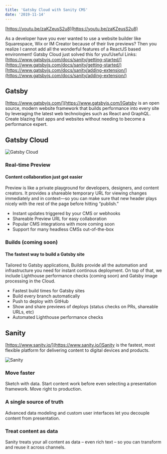 ```yaml
---
title: 'Gatsby Cloud with Sanity CMS'
date: '2019-11-14'
---
```


[https://youtu.be/zaKZeusS2u8](https://youtu.be/zaKZeusS2u8)

As a developer have you ever wanted to use a website builder like Squarespace, Wix or IM Creator because of their live previews? Then you realize I cannot add all the wonderful features of a ReactJS based environment! Gatsby Cloud just solved this for you!Useful Links:  
[https://www.gatsbyjs.com/docs/sanity/getting-started/](https://www.gatsbyjs.com/docs/sanity/getting-started/)[https://www.gatsbyjs.com/docs/sanity/adding-extension/](https://www.gatsbyjs.com/docs/sanity/adding-extension/)

## Gatsby[](https://codingcat.dev/blog/gatsby-cloud-with-sanity-cms#gatsby)

[https://www.gatsbyjs.com/](https://www.gatsbyjs.com/)Gatsby is an open source, modern website framework that builds performance into every site by leveraging the latest web technologies such as React and GraphQL. Create blazing fast apps and websites without needing to become a performance expert.

## Gatsby Cloud[](https://codingcat.dev/blog/gatsby-cloud-with-sanity-cms#gatsby-cloud)

![Gatsby Cloud](https://res.cloudinary.com/ajonp/image/upload/f_auto,q_auto/ajonp-ajonp-com/blog/gatsby-cloud-with-sanity/screencapture-gatsbyjs-2019-11-15-16_45_57_1.png)

### Real-time Preview[](https://codingcat.dev/blog/gatsby-cloud-with-sanity-cms#real-time-preview)

#### Content collaboration just got easier[](https://codingcat.dev/blog/gatsby-cloud-with-sanity-cms#content-collaboration-just-got-easier)

Preview is like a private playground for developers, designers, and content creators. It provides a shareable temporary URL for viewing changes immediately and in context—so you can make sure that new header plays nicely with the rest of the page before hitting “publish.”

- Instant updates triggered by your CMS or webhooks
- Shareable Preview URL for easy collaboration
- Popular CMS integrations with more coming soon
- Support for many headless CMSs out-of-the-box

### Builds (coming soon)[](https://codingcat.dev/blog/gatsby-cloud-with-sanity-cms#builds-coming-soon)

#### The fastest way to build a Gatsby site[](https://codingcat.dev/blog/gatsby-cloud-with-sanity-cms#the-fastest-way-to-build-a-gatsby-site)

Tailored to Gatsby applications, Builds provide all the automation and infrastructure you need for instant continous deployment. On top of that, we include Lighthouse performance checks (coming soon) and Gatsby image processing in the Cloud.

- Fastest build times for Gatsby sites
- Build every branch automatically
- Push to deploy with GitHub
- Show and share previews of deploys (status checks on PRs, shareable URLs, etc)
- Automated Lighthouse performance checks

## Sanity[](https://codingcat.dev/blog/gatsby-cloud-with-sanity-cms#sanity)

[https://www.sanity.io/](https://www.sanity.io/)Sanity is the fastest, most flexible platform for delivering content to digital devices and products.

![Sanity](https://res.cloudinary.com/ajonp/image/upload/f_auto,q_auto/ajonp-ajonp-com/blog/gatsby-cloud-with-sanity/screencapture-sanity-io-2019-11-15-16_51_14_1.png)

### Move faster[](https://codingcat.dev/blog/gatsby-cloud-with-sanity-cms#move-faster)

Sketch with data. Start content work before even selecting a presentation framework. Move right to production.

### A single source of truth[](https://codingcat.dev/blog/gatsby-cloud-with-sanity-cms#a-single-source-of-truth)

Advanced data modeling and custom user interfaces let you decouple content from presentation.

### Treat content as data[](https://codingcat.dev/blog/gatsby-cloud-with-sanity-cms#treat-content-as-data)

Sanity treats your all content as data – even rich text – so you can transform and reuse it across channels.

